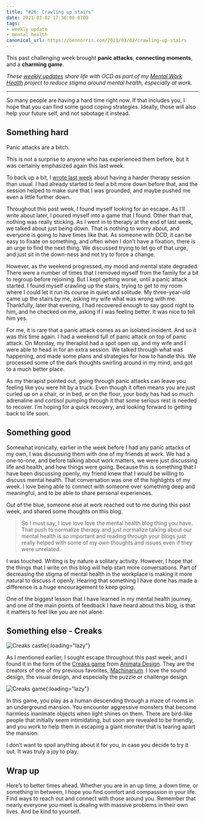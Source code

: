 ```yaml
---
title: "#26: Crawling up stairs"
date: 2021-03-02 17:36:00-0700
tags:
- weekly update
- mental health
canonical_url: https://bennorris.com/2021/03/02/crawling-up-stairs
---
```


This past challenging week brought **panic attacks**, **connecting moments**, and a **charming game**.

_These [weekly updates](https://bennorris.com/tags/weekly-update/) share life with OCD as part of my [Mental Work Health](https://bennorris.com/mental-work-health) project to reduce stigma around mental health, especially at work._

***

So many people are having a hard time right now. If that includes you, I hope that you can find some good coping strategies. Ideally, those will also help your future self, and not sabotage it instead.


## Something hard

Panic attacks are a bitch.

This is not a surprise to anyone who has experienced them before, but it was certainly emphasized again this last week.

To back up a bit, I [wrote last week](https://bennorris.com/2021/02/24/talking-with-strangers) about having a harder therapy session than usual. I had already started to feel a bit more down before that, and the session helped to make sure that I was grounded, and maybe pushed me even a little further down.

Throughout this past week, I found myself looking for an escape. As I’ll write about later, I poured myself into a game that I found. Other than that, nothing was really sticking. As I went in to therapy at the end of last week, we talked about just being down. That is nothing to worry about, and everyone is going to have times like that. As someone with OCD, it can be easy to fixate on something, and often when I don’t have a fixation, there is an urge to find the next thing. We discussed trying to let go of that urge, and just sit in the down-ness and not try to force a change.

However, as the weekend progressed, my mood and mental state degraded. There were a number of times that I removed myself from the family for a bit to regroup before rejoining. But I kept getting worse, until a panic attack started. I found myself crawling up the stairs, trying to get to my room where I could let it run its course in quiet and solitude. My three-year-old came up the stairs by me, asking my wife what was wrong with me. Thankfully, later that evening, I had recovered enough to say good night to him, and he checked on me, asking if I was feeling better. It was nice to tell him yes.

For me, it is rare that a panic attack comes as an isolated incident. And so it was this time again. I had a weekend full of panic attack on top of panic attack. On Monday, my therapist had a spot open up, and my wife and I were able to head in for an extra session. We talked through what was happening, and made some plans and strategies for how to handle this. We processed some of the dark thoughts swirling around in my mind, and got to a much better place.

As my therapist pointed out, going through panic attacks can leave you feeling like you were hit by a truck. Even though it often means you are just curled up on a chair, or in bed, or on the floor, your body has had so much adrenaline and cortisol pumping through it that some serious rest is needed to recover. I’m hoping for a quick recovery, and looking forward to getting back to life soon.


## Something good

Somewhat ironically, earlier in the week before I had any panic attacks of my own, I was discussing them with one of my friends at work. We had a one-to-one, and before talking about work matters, we were just discussing life and health, and how things were going. Because this is something that I have been discussing openly, my friend knew that I would be willing to discuss mental health. That conversation was one of the highlights of my week. I love being able to connect with someone over something deep and meaningful, and to be able to share personal experiences.

Out of the blue, someone else at work reached out to me during this past week, and shared some thoughts on this blog.

> So I must say, I love love love the mental health blog thing you have. That push to normalize therapy and just normalize talking about our mental health is so important and reading through your blogs just really helped with some of my own thoughts and issues even if they were unrelated.

I was touched. Writing is by nature a solitary activity. However, I hope that the things that I write on this blog will help start more conversations. Part of decreasing the stigma of mental health in the workplace is making it more natural to discuss it openly. Hearing that something I have done has made a difference is a huge encouragement to keep going.

One of the biggest lesson that I have learned in my mental health journey, and one of the main points of feedback I have heard about this blog, is that it matters to feel like you are not alone.

## Something else - Creaks

![Creaks castle](https://media.bennorris.com/images/mentalworkhealth/uploads/2021/93a58b7bd1.jpg){:loading="lazy"}

As I mentioned earlier, I sought escape throughout this past week, and I found it in the form of the [Creaks game](https://en.wikipedia.org/wiki/Creaks_(video_game)) from [Animata Design](https://amanita-design.net/index.html). They are the creators of one of my previous favorites, [Machinarium](https://en.wikipedia.org/wiki/Machinarium). I love the sound design, the visual design, and especially the puzzle or challenge design.

![Creaks game](https://media.bennorris.com/images/mentalworkhealth/uploads/2021/a4ae6d933b.jpg){:loading="lazy"}

In this game, you play as a human descending through a maze of rooms in an underground mansion. You encounter aggressive monsters that become harmless inanimate objects when light shines on them. There are bird-like people that initially seem intimidating, but soon are revealed to be friendly, and you work to help them in escaping a giant monster that is tearing apart the mansion.

I don’t want to spoil anything about it for you, in case you decide to try it out. It was truly a joy to play.


## Wrap up

Here’s to better times ahead. Whether you are in an up time, a down time, or something in between, I hope you find comfort and compassion in your life. Find ways to reach out and connect with those around you. Remember that nearly everyone you meet is dealing with massive problems in their own lives. And be kind to yourself.

